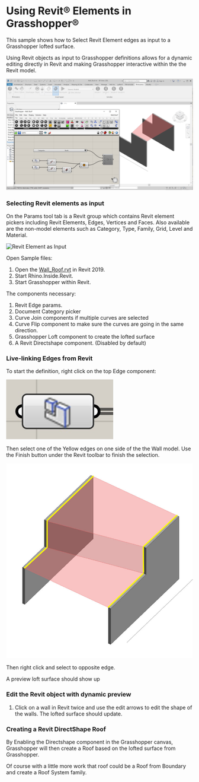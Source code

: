 # Using Revit&reg; Elements in Grasshopper&reg;
This sample shows how to Select Revit Element edges as input to a Grasshopper lofted surface.

Using Revit objects as input to Grasshopper definitions allows for a dynamic editing directly in Revit and making Grasshopper interactive within the the Revit model.

![Revit Element as Input](select-revit-element.jpg)

### Selecting Revit elements as input
On the Params tool tab is a Revit group which contains Revit element pickers including Revit Elements, Edges, Vertices and Faces.  Also available are the non-model elements such as Category, Type, Family, Grid, Level and Material.

![Revit Element as Input](selectable-revit-element.jpg)

Open Sample files:
1. Open the [Wall_Roof.rvt](/wall_roof.rvt) in Revit 2019.
1. Start Rhino.Inside.Revit.
1. Start Grasshopper within Revit.

The components necessary:
1. Revit Edge params.
1. Document Category picker
1. Curve Join components if multiple curves are selected
1. Curve Flip component to make sure the curves are going in the same direction.
1. Grasshopper Loft component to create the lofted surface
1. A Revit Directshape component.  (Disabled by default)

### Live-linking Edges from Revit

To start the definition, right click on the top Edge component: 

![Rhino Brep to Revit as Directshape](revit-edge.jpg)

Then select one of the Yellow edges on one side of the the Wall model. Use the Finish button under the Revit toolbar to finish the selection.

![Revit as Directshape](select-edges.jpg)

Then right click and select to opposite edge.

A preview loft surface should show up

### Edit the Revit object with dynamic preview
1. Click on a wall in Revit twice and use the edit arrows to edit the shape of the walls.  The lofted surface should update.

### Creating a Revit DirectShape Roof
By Enabling the Directshape component in the Grasshopper canvas, Grasshopper will then create a Roof based on the lofted surface from Grasshopper.

Of course with a little more work that roof could be a Roof from Boundary and create a Roof System family.